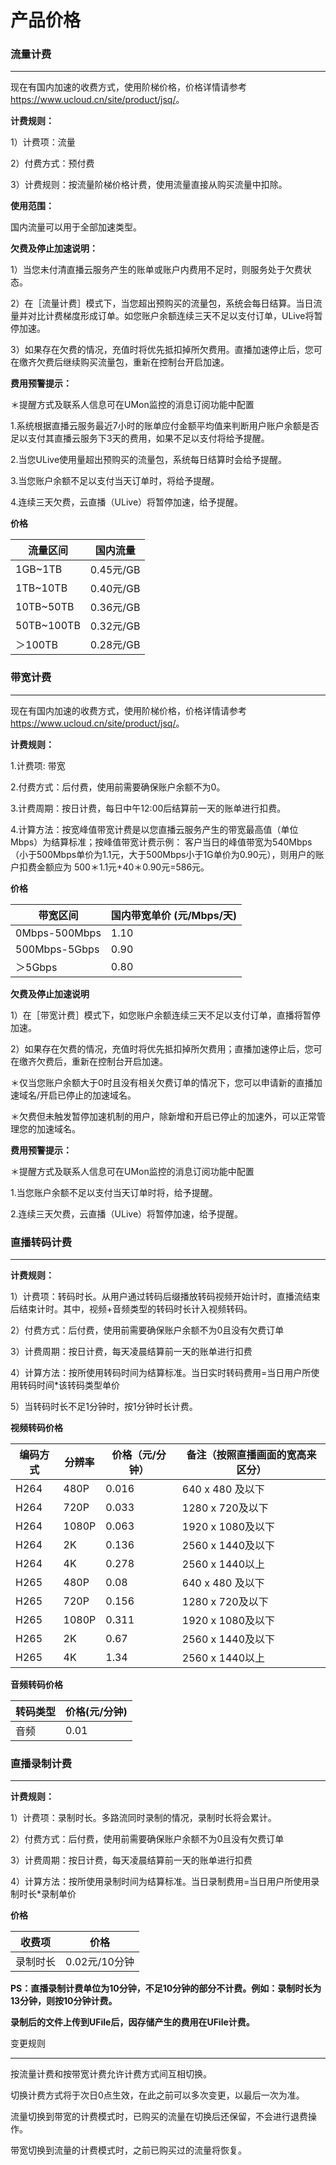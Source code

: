 # 产品价格

### 流量计费

-----

现在有国内加速的收费方式，使用阶梯价格，价格详情请参考 <https://www.ucloud.cn/site/product/jsq/>。

**计费规则：**

1）计费项：流量

2）付费方式：预付费

3）计费规则：按流量阶梯价格计费，使用流量直接从购买流量中扣除。

**使用范围：**

国内流量可以用于全部加速类型。

**欠费及停止加速说明：**

1）当您未付清直播云服务产生的账单或账户内费用不足时，则服务处于欠费状态。

2）在［流量计费］模式下，当您超出预购买的流量包，系统会每日结算。当日流量并对比计费梯度形成订单。如您账户余额连续三天不足以支付订单，ULive将暂停加速。

3）如果存在欠费的情况，充值时将优先抵扣掉所欠费用。直播加速停止后，您可在缴齐欠费后继续购买流量包，重新在控制台开启加速。

**费用预警提示：**

<span class="underline">＊提醒方式及联系人信息可在UMon监控的消息订阅功能中配置</span>

1.系统根据直播云服务最近7小时的账单应付金额平均值来判断用户账户余额是否足以支付其直播云服务下3天的费用，如果不足以支付将给予提醒。

2.当您ULive使用量超出预购买的流量包，系统每日结算时会给予提醒。

3.当您账户余额不足以支付当天订单时，将给予提醒。

4.连续三天欠费，云直播（ULive）将暂停加速，给予提醒。

**价格**

| 流量区间    | 国内流量     |
| ----------- | -------- |
| 1GB~1TB    | 0.45元/GB |
| 1TB~10TB   | 0.40元/GB |
| 10TB~50TB  | 0.36元/GB |
| 50TB~100TB | 0.32元/GB |
| ＞100TB      | 0.28元/GB |

### 带宽计费

-----

现在有国内加速的收费方式，使用阶梯价格，价格详情请参考 <https://www.ucloud.cn/site/product/jsq/>。

**计费规则：**

1.计费项: 带宽

2.付费方式：后付费，使用前需要确保账户余额不为0。

3.计费周期：按日计费，每日中午12:00后结算前一天的账单进行扣费。

4.计算方法：按宽峰值带宽计费是以您直播云服务产生的带宽最高值（单位Mbps）为结算标准；按峰值带宽计费示例：
客户当日的峰值带宽为540Mbps（小于500Mbps单价为1.1元，大于500Mbps小于1G单价为0.90元），则用户的账户扣费金额应为
500＊1.1元+40＊0.90元=586元。

**价格**

| 带宽区间      | 国内带宽单价 (元/Mbps/天) |
| ------------- | ------------------------- |
| 0Mbps-500Mbps | 1.10                      |
| 500Mbps-5Gbps | 0.90                      |
| ＞5Gbps       | 0.80                      |

**欠费及停止加速说明**

1）在［带宽计费］模式下，如您账户余额连续三天不足以支付订单，直播将暂停加速。

2）如果存在欠费的情况，充值时将优先抵扣掉所欠费用；直播加速停止后，您可在缴齐欠费后，重新在控制台开启加速。

＊仅当您账户余额大于0时且没有相关欠费订单的情况下，您可以申请新的直播加速域名/开启已停止的加速域名。

＊欠费但未触发暂停加速机制的用户，除新增和开启已停止的加速外，可以正常管理您的加速域名。

**费用预警提示：**

<span class="underline">＊提醒方式及联系人信息可在UMon监控的消息订阅功能中配置</span>

1.当您账户余额不足以支付当天订单时将，给予提醒。

2.连续三天欠费，云直播（ULive）将暂停加速，给予提醒。

### 直播转码计费

-----

**计费规则：**

1）计费项：转码时长。从用户通过转码后缀播放转码视频开始计时，直播流结束后结束计时。其中，视频+音频类型的转码时长计入视频转码。

2）付费方式：后付费，使用前需要确保账户余额不为0且没有欠费订单

3）计费周期：按日计费，每天凌晨结算前一天的账单进行扣费

4）计算方法：按所使用转码时间为结算标准。当日实时转码费用=当日用户所使用转码时间\*该转码类型单价

5）当转码时长不足1分钟时，按1分钟时长计费。

**视频转码价格**

| 编码方式 | 分辨率 | 价格（元/分钟） | 备注（按照直播画面的宽高来区分） |
| -------- | ------ | --------------- | -------------------------------- |
| H264     | 480P   | 0.016           | 640 x 480 及以下                 |
| H264     | 720P   | 0.033           | 1280 x 720及以下                 |
| H264     | 1080P  | 0.063           | 1920 x 1080及以下                |
| H264     | 2K     | 0.136           | 2560 x 1440及以下                |
| H264     | 4K     | 0.278           | 2560 x 1440以上                  |
| H265     | 480P   | 0.08            | 640 x 480 及以下                 |
| H265     | 720P   | 0.156           | 1280 x 720及以下                 |
| H265     | 1080P  | 0.311           | 1920 x 1080及以下                |
| H265     | 2K     | 0.67            | 2560 x 1440及以下                |
| H265     | 4K     | 1.34            | 2560 x 1440以上                  |

**音频转码价格**

| 转码类型 | 价格(元/分钟) |
| -------- | ------------- |
| 音频     | 0.01          |

### 直播录制计费

-----

**计费规则：**

1）计费项：录制时长。多路流同时录制的情况，录制时长将会累计。

2）付费方式：后付费，使用前需要确保账户余额不为0且没有欠费订单

3）计费周期：按日计费，每天凌晨结算前一天的账单进行扣费

4）计算方法：按所使用录制时间为结算标准。当日录制费用=当日用户所使用录制时长\*录制单价

**价格**

| 收费项   | 价格          |
| -------- | ------------- |
| 录制时长 | 0.02元/10分钟 |

**PS：直播录制计费单位为10分钟，不足10分钟的部分不计费。例如：录制时长为13分钟，则按10分钟计费。**

**录制后的文件上传到UFile后，因存储产生的费用在UFile计费。**

变更规则

-----

按流量计费和按带宽计费允许计费方式间互相切换。

切换计费方式将于次日0点生效，在此之前可以多次变更，以最后一次为准。

流量切换到带宽的计费模式时，已购买的流量在切换后还保留，不会进行退费操作。

带宽切换到流量的计费模式时，之前已购买过的流量将恢复。

